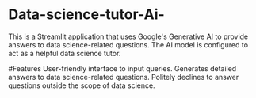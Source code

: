 # Data-science-tutor-Ai-

This is a Streamlit application that uses Google's Generative AI to provide answers to data science-related questions. The AI model is configured to act as a helpful data science tutor.

#Features
User-friendly interface to input queries.
Generates detailed answers to data science-related questions.
Politely declines to answer questions outside the scope of data science.
